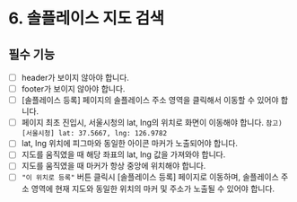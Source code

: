 # 6. 솔플레이스 지도 검색

## 필수 기능

- [ ] header가 보이지 않아야 합니다.
- [ ] footer가 보이지 않아야 합니다.
- [ ] [솔플레이스 등록] 페이지의 솔플레이스 주소 영역을 클릭해서 이동할 수 있어야 합니다.
- [ ] 페이지 최초 진입시, 서울시청의 lat, lng의 위치로 화면이 이동해야 합니다.
      `참고) [서울시청] lat: 37.5667, lng: 126.9782`
- [ ] lat, lng 위치에 피그마와 동일한 아이콘 마커가 노출되어야 합니다.
- [ ] 지도를 움직였을 때 해당 좌표의 lat, lng 값을 가져와야 합니다.
- [ ] 지도를 움직였을 때 마커가 항상 중앙에 위치해야 합니다.
- [ ] `"이 위치로 등록"` 버튼 클릭시 [솔플레이스 등록] 페이지로 이동하며,
      솔플레이스 주소 영역에 현재 지도와 동일한 위치의 마커 및 주소가 노출될 수 있어야 합니다.
